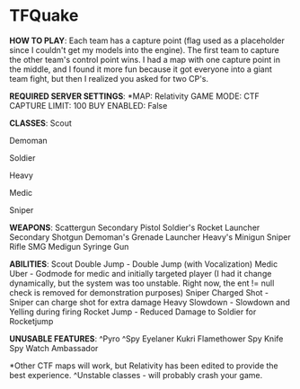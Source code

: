 # TFQuake

**HOW TO PLAY**:
Each team has a capture point (flag used as a placeholder since I couldn't get my models into the engine). The first team to capture the other team's control point wins. I had a map with one capture point in the middle, and I found it more fun because it got everyone into a giant team fight, but then I realized you asked for two CP's.

**REQUIRED SERVER SETTINGS**:
*MAP: Relativity 
GAME MODE: CTF
CAPTURE LIMIT: 100
BUY ENABLED: False

**CLASSES**:
Scout

Demoman

Soldier

Heavy

Medic

Sniper


**WEAPONS**:
Scattergun
Secondary Pistol
Soldier's Rocket Launcher
Secondary Shotgun
Demoman's Grenade Launcher
Heavy's Minigun
Sniper Rifle
SMG
Medigun
Syringe Gun

**ABILITIES**:
Scout Double Jump - Double Jump (with Vocalization)
Medic Uber - Godmode for medic and initially targeted player (I had it change dynamically, but the system was too unstable. Right now, the ent != null check is removed for demonstration purposes)
Sniper Charged Shot - Sniper can charge shot for extra damage
Heavy Slowdown - Slowdown and Yelling during firing
Rocket Jump - Reduced Damage to Soldier for Rocketjump
 
**UNUSABLE FEATURES**:
^Pyro
^Spy
Eyelaner
Kukri
Flamethower
Spy Knife
Spy Watch
Ambassador

*Other CTF maps will work, but Relativity has been edited to provide the best experience.
^Unstable classes - will probably crash your game.
